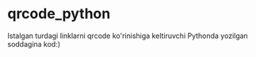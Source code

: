 ﻿# qrcode_python

Istalgan turdagi linklarni qrcode ko'rinishiga keltiruvchi Pythonda yozilgan soddagina kod:)
